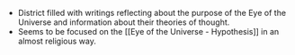 - District filled with writings reflecting about the purpose of the Eye of the Universe and information about their theories of thought.
- Seems to be focused on the [[Eye of the Universe - Hypothesis]] in an almost religious way.
